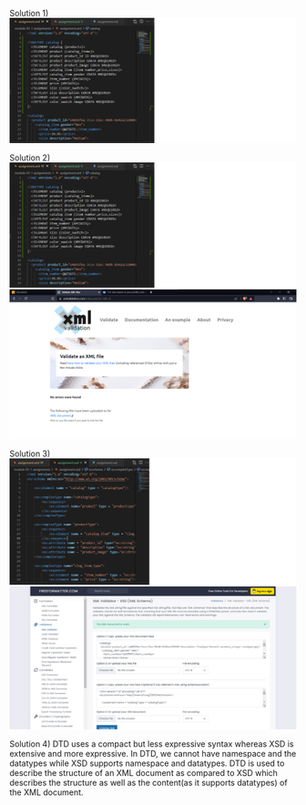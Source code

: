 Solution 1) ![image info](screenshots/DTD.png)

Solution 2) ![image info](screenshots/DTD.png)
            ![image info](screenshots/Assignment_DTD_Valid.png)

Solution 3) ![image info](screenshots/XSD.png)
             ![image info](screenshots/Assignment_XSD_Valid.png)

Solution 4) DTD uses a compact but less expressive syntax whereas XSD is extensive and more expressive. In DTD, we cannot have namespace and the datatypes while XSD supports namespace and datatypes. DTD is used to describe the structure of an XML document as compared to XSD which describes the structure as well as the content(as it supports datatypes) of the XML document.